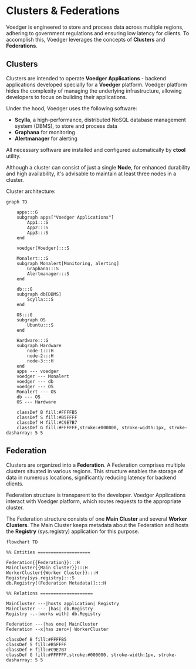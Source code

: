 # Clusters & Federations

Voedger is engineered to store and process data across multiple regions, adhering to government regulations and ensuring low latency for clients. To accomplish this, Voedger leverages the concepts of **Clusters** and **Federations**.

## Clusters

Clusters are intended to operate **Voedger Applications** - backend applications developed specially for a **Voedger** platform. Voedger platform hides the complexity of managing the underlying infrastructure, allowing developers to focus on building their applications.

Under the hood, Voedger uses the following software:
- **Scylla**, a high-performance, distributed NoSQL database management system (DBMS), to store and process data
- **Graphana** for monitoring
- **Alertmanager** for alerting

All necessary software are installed and configured automatically by **ctool** utility.


Although a cluster can consist of just a single **Node**, for enhanced durability and high availability, it's advisable to maintain at least three nodes in a cluster.

Cluster architecture:

```mermaid
graph TD
    
    apps:::G
    subgraph apps["Voedger Applications"]
        App1:::S
        App2:::S
        App3:::S
    end

    voedger[Voedger]:::S

    Monalert:::G
    subgraph Monalert[Monitoring, alerting]
        Graphana:::S
        Alertmanager:::S
    end   

    db:::G
    subgraph db[DBMS]
        Scylla:::S
    end

    OS:::G
    subgraph OS
        Ubuntu:::S
    end    

    Hardware:::G
    subgraph Hardware
        node-1:::H
        node-2:::H
        node-3:::H
    end    
    apps --- voedger
    voedger --- Monalert
    voedger --- db
    voedger --- OS
    Monalert --- OS
    db --- OS
    OS --- Hardware

    classDef B fill:#FFFFB5
    classDef S fill:#B5FFFF
    classDef H fill:#C9E7B7
    classDef G fill:#FFFFFF,stroke:#000000, stroke-width:1px, stroke-dasharray: 5 5
```

## Federation

Clusters are organized into a **Federation**. A Federation comprises multiple clusters situated in various regions. This structure enables the storage of data in numerous locations, significantly reducing latency for backend clients.

Federation structure is transparent to the developer. Voedger Applications interact with Voedger platform, which routes requests to the appropriate cluster.

The Federation structure consists of one **Main Cluster** and several **Worker Clusters**. The Main Cluster keeps metadata about the Federation and hosts the **Registry** (sys.registry) application for this purpose.

```mermaid
flowchart TD

%% Entities ====================

Federation{{Federation}}:::H
MainCluster{{Main Cluster}}:::H
WorkerCluster{{Worker Cluster}}:::H
Registry[sys.registry]:::S
db.Registry[(Federation Metadata)]:::H

%% Relations ====================

MainCluster ---|hosts application| Registry
MainCluster --- |has| db.Registry
Registry -.-|works with| db.Registry

Federation ---|has one| MainCluster
Federation --x|has zero+| WorkerCluster

classDef B fill:#FFFFB5
classDef S fill:#B5FFFF
classDef H fill:#C9E7B7
classDef G fill:#FFFFFF,stroke:#000000, stroke-width:1px, stroke-dasharray: 5 5
```